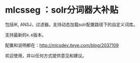 
mlcsseg  ：solr分词器大补贴
=======

包括IK, ANSJ，过滤器。支持动态加载solr配置路径下的自定义词库。

支持最新的`4.6`版本。

配置和说明都在：http://mlcsdev.iteye.com/blog/2037109

欢迎使用，并以任何方式提供意见和建议。
